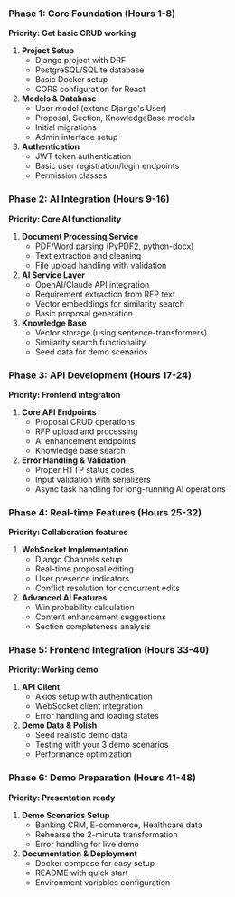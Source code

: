 ### Phase 1: Core Foundation (Hours 1-8)

**Priority: Get basic CRUD working**

1. **Project Setup**
    - Django project with DRF
    - PostgreSQL/SQLite database
    - Basic Docker setup
    - CORS configuration for React
2. **Models & Database**
    - User model (extend Django's User)
    - Proposal, Section, KnowledgeBase models
    - Initial migrations
    - Admin interface setup
3. **Authentication**
    - JWT token authentication
    - Basic user registration/login endpoints
    - Permission classes

### Phase 2: AI Integration (Hours 9-16)

**Priority: Core AI functionality**

1. **Document Processing Service**
    - PDF/Word parsing (PyPDF2, python-docx)
    - Text extraction and cleaning
    - File upload handling with validation
2. **AI Service Layer**
    - OpenAI/Claude API integration
    - Requirement extraction from RFP text
    - Vector embeddings for similarity search
    - Basic proposal generation
3. **Knowledge Base**
    - Vector storage (using sentence-transformers)
    - Similarity search functionality
    - Seed data for demo scenarios

### Phase 3: API Development (Hours 17-24)

**Priority: Frontend integration**

1. **Core API Endpoints**
    - Proposal CRUD operations
    - RFP upload and processing
    - AI enhancement endpoints
    - Knowledge base search
2. **Error Handling & Validation**
    - Proper HTTP status codes
    - Input validation with serializers
    - Async task handling for long-running AI operations

### Phase 4: Real-time Features (Hours 25-32)

**Priority: Collaboration features**

1. **WebSocket Implementation**
    - Django Channels setup
    - Real-time proposal editing
    - User presence indicators
    - Conflict resolution for concurrent edits
2. **Advanced AI Features**
    - Win probability calculation
    - Content enhancement suggestions
    - Section completeness analysis

### Phase 5: Frontend Integration (Hours 33-40)

**Priority: Working demo**

1. **API Client**
    - Axios setup with authentication
    - WebSocket client integration
    - Error handling and loading states
2. **Demo Data & Polish**
    - Seed realistic demo data
    - Testing with your 3 demo scenarios
    - Performance optimization

### Phase 6: Demo Preparation (Hours 41-48)

**Priority: Presentation ready**

1. **Demo Scenarios Setup**
    - Banking CRM, E-commerce, Healthcare data
    - Rehearse the 2-minute transformation
    - Error handling for live demo
2. **Documentation & Deployment**
    - Docker compose for easy setup
    - README with quick start
    - Environment variables configuration